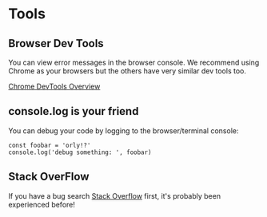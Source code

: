 # Tools


## Browser Dev Tools
You can view error messages in the browser console.  We recommend using Chrome as your browsers but the others have very similar dev tools too.

[Chrome DevTools Overview
](https://developer.chrome.com/devtools)


## console.log is your friend

You can debug your code by logging to the browser/terminal console:
```
const foobar = 'orly!?'
console.log('debug something: ', foobar)
```


## Stack OverFlow
If you have a bug search [Stack Overflow](http://stackoverflow.com/) first, it's probably been experienced before!
